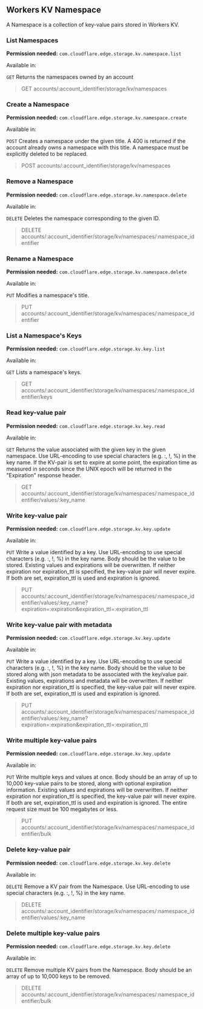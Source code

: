 ## Workers KV Namespace

A Namespace is a collection of key-value pairs stored in Workers KV.

### List Namespaces

**Permission needed:** `com.cloudflare.edge.storage.kv.namespace.list`

Available in:



`GET` Returns the namespaces owned by an account

> GET accounts/:account_identifier/storage/kv/namespaces


### Create a Namespace

**Permission needed:** `com.cloudflare.edge.storage.kv.namespace.create`

Available in:



`POST` Creates a namespace under the given title. A 400 is returned if the account already owns a namespace with this title. A namespace must be explicitly deleted to be replaced.

> POST accounts/:account_identifier/storage/kv/namespaces


### Remove a Namespace

**Permission needed:** `com.cloudflare.edge.storage.kv.namespace.delete`

Available in:



`DELETE` Deletes the namespace corresponding to the given ID.

> DELETE accounts/:account_identifier/storage/kv/namespaces/:namespace_identifier


### Rename a Namespace

**Permission needed:** `com.cloudflare.edge.storage.kv.namespace.delete`

Available in:



`PUT` Modifies a namespace's title.

> PUT accounts/:account_identifier/storage/kv/namespaces/:namespace_identifier


### List a Namespace's Keys

**Permission needed:** `com.cloudflare.edge.storage.kv.key.list`

Available in:



`GET` Lists a namespace's keys.

> GET accounts/:account_identifier/storage/kv/namespaces/:namespace_identifier/keys


### Read key-value pair

**Permission needed:** `com.cloudflare.edge.storage.kv.key.read`

Available in:



`GET` Returns the value associated with the given key in the given namespace. Use URL-encoding to use special characters (e.g. :, !, %) in the key name. If the KV-pair is set to expire at some point, the expiration time as measured in seconds since the UNIX epoch will be returned in the "Expiration" response header.

> GET accounts/:account_identifier/storage/kv/namespaces/:namespace_identifier/values/:key_name


### Write key-value pair

**Permission needed:** `com.cloudflare.edge.storage.kv.key.update`

Available in:



`PUT` Write a value identified by a key. Use URL-encoding to use special characters (e.g. :, !, %) in the key name. Body should be the value to be stored. Existing values and expirations will be overwritten. If neither expiration nor expiration_ttl is specified, the key-value pair will never expire. If both are set, expiration_ttl is used and expiration is ignored.

> PUT accounts/:account_identifier/storage/kv/namespaces/:namespace_identifier/values/:key_name?expiration=:expiration&expiration_ttl=:expiration_ttl


### Write key-value pair with metadata

**Permission needed:** `com.cloudflare.edge.storage.kv.key.update`

Available in:



`PUT` Write a value identified by a key. Use URL-encoding to use special characters (e.g. :, !, %) in the key name. Body should be the value to be stored along with json metadata to be associated with the key/value pair. Existing values, expirations and metadata will be overwritten. If neither expiration nor expiration_ttl is specified, the key-value pair will never expire. If both are set, expiration_ttl is used and expiration is ignored.

> PUT accounts/:account_identifier/storage/kv/namespaces/:namespace_identifier/values/:key_name?expiration=:expiration&expiration_ttl=:expiration_ttl


### Write multiple key-value pairs

**Permission needed:** `com.cloudflare.edge.storage.kv.key.update`

Available in:



`PUT` Write multiple keys and values at once. Body should be an array of up to 10,000 key-value pairs to be stored, along with optional expiration information. Existing values and expirations will be overwritten. If neither expiration nor expiration_ttl is specified, the key-value pair will never expire. If both are set, expiration_ttl is used and expiration is ignored. The entire request size must be 100 megabytes or less.

> PUT accounts/:account_identifier/storage/kv/namespaces/:namespace_identifier/bulk


### Delete key-value pair

**Permission needed:** `com.cloudflare.edge.storage.kv.key.delete`

Available in:



`DELETE` Remove a KV pair from the Namespace. Use URL-encoding to use special characters (e.g. :, !, %) in the key name.

> DELETE accounts/:account_identifier/storage/kv/namespaces/:namespace_identifier/values/:key_name


### Delete multiple key-value pairs

**Permission needed:** `com.cloudflare.edge.storage.kv.key.delete`

Available in:



`DELETE` Remove multiple KV pairs from the Namespace. Body should be an array of up to 10,000 keys to be removed.

> DELETE accounts/:account_identifier/storage/kv/namespaces/:namespace_identifier/bulk

